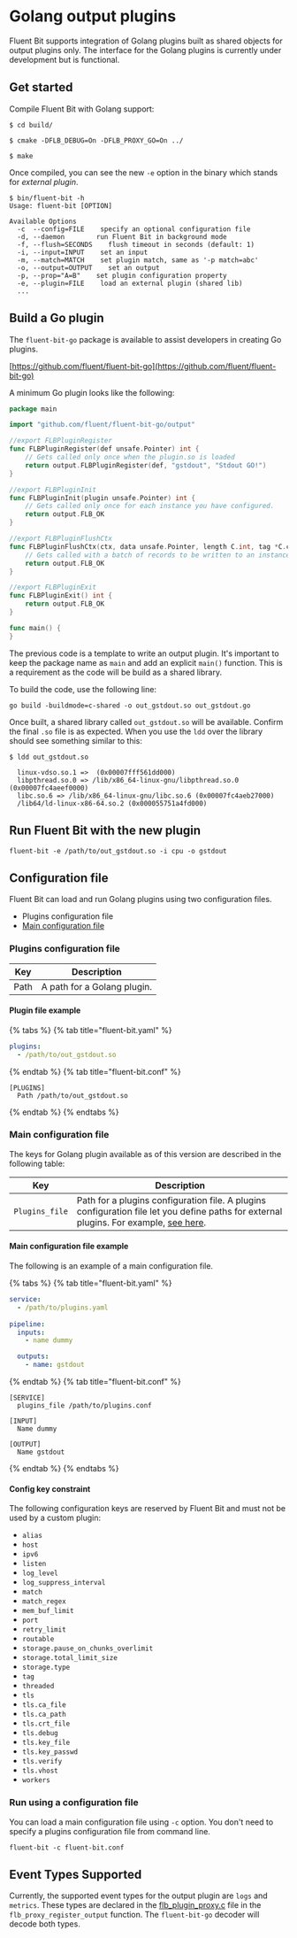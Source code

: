 # Golang output plugins

Fluent Bit supports integration of Golang plugins built as shared objects for output plugins only. The interface for the Golang plugins is currently under development but is functional.

## Get started

Compile Fluent Bit with Golang support:

```shell
$ cd build/

$ cmake -DFLB_DEBUG=On -DFLB_PROXY_GO=On ../

$ make
```

Once compiled, you can see the new `-e` option in the binary which stands for _external plugin_.

```text
$ bin/fluent-bit -h
Usage: fluent-bit [OPTION]

Available Options
  -c  --config=FILE    specify an optional configuration file
  -d, --daemon        run Fluent Bit in background mode
  -f, --flush=SECONDS    flush timeout in seconds (default: 1)
  -i, --input=INPUT    set an input
  -m, --match=MATCH    set plugin match, same as '-p match=abc'
  -o, --output=OUTPUT    set an output
  -p, --prop="A=B"    set plugin configuration property
  -e, --plugin=FILE    load an external plugin (shared lib)
  ...
```

## Build a Go plugin

The `fluent-bit-go` package is available to assist developers in creating Go plugins.

[https://github.com/fluent/fluent-bit-go](https://github.com/fluent/fluent-bit-go)

A minimum Go plugin looks like the following:

```go
package main

import "github.com/fluent/fluent-bit-go/output"

//export FLBPluginRegister
func FLBPluginRegister(def unsafe.Pointer) int {
    // Gets called only once when the plugin.so is loaded
    return output.FLBPluginRegister(def, "gstdout", "Stdout GO!")
}

//export FLBPluginInit
func FLBPluginInit(plugin unsafe.Pointer) int {
    // Gets called only once for each instance you have configured.
    return output.FLB_OK
}

//export FLBPluginFlushCtx
func FLBPluginFlushCtx(ctx, data unsafe.Pointer, length C.int, tag *C.char) int {
    // Gets called with a batch of records to be written to an instance.
    return output.FLB_OK
}

//export FLBPluginExit
func FLBPluginExit() int {
    return output.FLB_OK
}

func main() {
}
```

The previous code is a template to write an output plugin. It's important to keep the package name as `main` and add an explicit `main()` function. This is a requirement as the code will be build as a shared library.

To build the code, use the following line:

```shell
go build -buildmode=c-shared -o out_gstdout.so out_gstdout.go
```

Once built, a shared library called `out_gstdout.so` will be available. Confirm the final `.so` file is as expected. When you use the `ldd` over the library should see something similar to this:

```shell
$ ldd out_gstdout.so
  
  linux-vdso.so.1 =>  (0x00007fff561dd000)
  libpthread.so.0 => /lib/x86_64-linux-gnu/libpthread.so.0 (0x00007fc4aeef0000)
  libc.so.6 => /lib/x86_64-linux-gnu/libc.so.6 (0x00007fc4aeb27000)
  /lib64/ld-linux-x86-64.so.2 (0x000055751a4fd000)
```

## Run Fluent Bit with the new plugin

```shell
fluent-bit -e /path/to/out_gstdout.so -i cpu -o gstdout
```

## Configuration file

Fluent Bit can load and run Golang plugins using two configuration files.

- Plugins configuration file
- [Main configuration file](../administration/configuring-fluent-bit/classic-mode/configuration-file.md)

### Plugins configuration file

| Key  | Description |
| ---- | ----------- |
| Path | A path for a Golang plugin. |

#### Plugin file example

{% tabs %}
{% tab title="fluent-bit.yaml" %}

```yaml
plugins:
  - /path/to/out_gstdout.so
```
{% endtab %}
{% tab title="fluent-bit.conf" %}

```text
[PLUGINS]
  Path /path/to/out_gstdout.so
```

{% endtab %}
{% endtabs %}

### Main configuration file

The keys for Golang plugin available as of this version are described in the following table:

| Key  | Description |
| ---- | ----------- |
| `Plugins_file`    | Path for a plugins configuration file. A plugins configuration file let you define paths for external plugins. For example, [see here](https://github.com/fluent/fluent-bit/blob/master/conf/plugins.conf). |

#### Main configuration file example

The following is an example of a main configuration file.

{% tabs %}
{% tab title="fluent-bit.yaml" %}

```yaml
service:
  - /path/to/plugins.yaml
  
pipeline:
  inputs:
    - name dummy

  outputs:
    - name: gstdout
```
{% endtab %}
{% tab title="fluent-bit.conf" %}

```text
[SERVICE]
  plugins_file /path/to/plugins.conf

[INPUT]
  Name dummy

[OUTPUT]
  Name gstdout
```

{% endtab %}
{% endtabs %}

#### Config key constraint

The following configuration keys are reserved by Fluent Bit and must not be used by a custom plugin:

- `alias`
- `host`
- `ipv6`
- `listen`
- `log_level`
- `log_suppress_interval`
- `match`
- `match_regex`
- `mem_buf_limit`
- `port`
- `retry_limit`
- `routable`
- `storage.pause_on_chunks_overlimit`
- `storage.total_limit_size`
- `storage.type`
- `tag`
- `threaded`
- `tls`
- `tls.ca_file`
- `tls.ca_path`
- `tls.crt_file`
- `tls.debug`
- `tls.key_file`
- `tls.key_passwd`
- `tls.verify`
- `tls.vhost`
- `workers`

### Run using a configuration file

You can load a main configuration file using `-c` option. You don't need to specify a plugins configuration file from command line.

```shell
fluent-bit -c fluent-bit.conf
```

## Event Types Supported

Currently, the supported event types for the output plugin are `logs` and `metrics`.
These types are declared in the [flb_plugin_proxy.c](https://github.com/fluent/fluent-bit/blob/master/src/flb_plugin_proxy.c) file in the `flb_proxy_register_output` function.
The `fluent-bit-go` decoder will decode both types.

